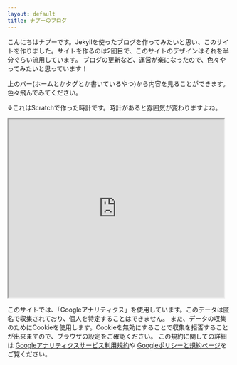 ```yaml
---
layout: default
title: ナプーのブログ
---
```

こんにちはナプーです。Jekyllを使ったブログを作ってみたいと思い、このサイトを作りました。サイトを作るのは2回目で、このサイトのデザインはそれを半分ぐらい流用しています。
ブログの更新など、運営が楽になったので、色々やってみたいと思っています！

上のバー(ホームとかタグとか書いているやつ)から内容を見ることができます。色々飛んでみてください。

↓これはScratchで作った時計です。時計があると雰囲気が変わりますよね。
<iframe src="https://turbowarp.org/434731718/embed?autoplay" allowtransparency="true" width="485" height="402"></iframe>


このサイトでは、「Googleアナリティクス」を使用しています。このデータは匿名で収集されており、個人を特定することはできません。
また、データの収集のためにCookieを使用します。Cookieを無効にすることで収集を拒否することが出来ますので、ブラウザの設定をご確認ください。
この規約に関しての詳細は
<a href="https://marketingplatform.google.com/about/analytics/terms/jp/" class="btn">Googleアナリティクスサービス利用規約</a>や
<a href="https://policies.google.com/technologies/ads?hl=ja" class="btn">Googleポリシーと規約ページ</a>をご覧ください。
